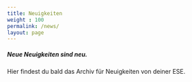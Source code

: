 ```yaml
---
title: Neuigkeiten
weight : 100
permalink: /news/
layout: page
---
```


<div class="panel">
  <h5>Neue Neuigkeiten sind neu.</h5>
  <p>Hier findest du bald das Archiv für Neuigkeiten von deiner ESE.</p>
</div>
